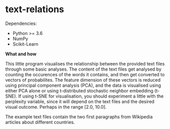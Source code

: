 # text-relations

Dependencies:
- Python >= 3.6
- NumPy
- Scikit-Learn

**What and how**

This little program visualises the relationship between the provided text files through some basic analyses. The content of the
text files get analysed by counting the occurences of the words it contains, and then get converted to vectors of probabilites.
The feature dimension of these vectors is reduced using principal component analysis (PCA), and the data is visualised using
either PCA alone or using t-distributed stochastic neighbor embedding (t-SNE). If using t-SNE for visualisation, you should
experiment a little with the perplexity variable, since it will depend on the text files and the desired visual outcome.
Perhaps in the range [2.0, 10.0].

The example text files contain the two first paragraphs from Wikipedia articles about different countries.
